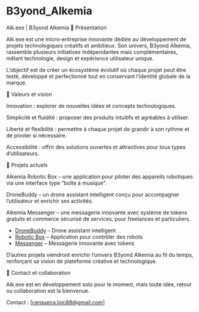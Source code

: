 # B3yond_Alkemia

Alk.exe | B3yond Alkemia
🚀 Présentation

Alk.exe est une micro-entreprise innovante dédiée au développement de projets technologiques créatifs et ambitieux.
Son univers, B3yond Alkemia, rassemble plusieurs initiatives indépendantes mais complémentaires, mêlant technologie, design et expérience utilisateur unique.

L’objectif est de créer un écosystème évolutif où chaque projet peut être testé, développé et perfectionné tout en conservant l’identité globale de la marque.

🎯 Valeurs et vision

Innovation : explorer de nouvelles idées et concepts technologiques.

Simplicité et fluidité : proposer des produits intuitifs et agréables à utiliser.

Liberté et flexibilité : permettre à chaque projet de grandir à son rythme et de pivoter si nécessaire.

Accessibilité : offrir des solutions ouvertes et attractives pour tous types d’utilisateurs.

📂 Projets actuels

Alkemia Robotic Box – une application pour piloter des appareils robotiques via une interface type “boîte à musique”.

DroneBuddy – un drone assistant intelligent conçu pour accompagner l’utilisateur et enrichir ses activités.

Alkemia Messenger – une messagerie innovante avec système de tokens gratuits et commerce sécurisé de services, pour freelances et particuliers.

- [DroneBuddy](https://github.com/b3yond-loic/DroneBuddy) – Drone assistant intelligent
- [Robotic Box](https://github.com/b3yond-loic/RoboticBox) – Application pour contrôler des robots
- [Messenger](https://github.com/b3yond-loic/Messenger) – Messagerie innovante avec tokens

D’autres projets viendront enrichir l’univers B3yond Alkemia au fil du temps, renforçant sa vision de plateforme créative et technologique.

📌 Contact et collaboration

Alk.exe est en développement solo pour le moment, mais toute idée, retour ou collaboration est la bienvenue.

Contact : [cerqueira.loic88@gmail.com]
